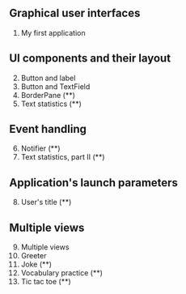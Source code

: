 ## Graphical user interfaces
1. My first application

## UI components and their layout
2. Button and label
3. Button and TextField
4. BorderPane (**)
5. Text statistics (**)

## Event handling
6. Notifier (**)
7. Text statistics, part II (**)

## Application's launch parameters
8. User's title (**)

## Multiple views
9. Multiple views
10. Greeter 
11. Joke (**)
12. Vocabulary practice (**)
13. Tic tac toe (**)
